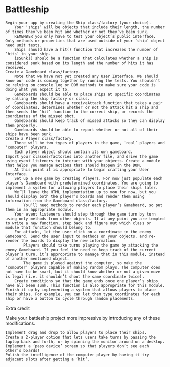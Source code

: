 # Battleship



    Begin your app by creating the Ship class/factory (your choice).
        Your ‘ships’ will be objects that include their length, the number of times they’ve been hit and whether or not they’ve been sunk.
        REMEMBER you only have to test your object’s public interface. Only methods or properties that are used outside of your ‘ship’ object need unit tests.
        Ships should have a hit() function that increases the number of ‘hits’ in your ship.
        isSunk() should be a function that calculates whether a ship is considered sunk based on its length and the number of hits it has received.
    Create a Gameboard class/factory.
        Note that we have not yet created any User Interface. We should know our code is coming together by running the tests. You shouldn’t be relying on console.log or DOM methods to make sure your code is doing what you expect it to.
        Gameboards should be able to place ships at specific coordinates by calling the ship factory or class.
        Gameboards should have a receiveAttack function that takes a pair of coordinates, determines whether or not the attack hit a ship and then sends the ‘hit’ function to the correct ship, or records the coordinates of the missed shot.
        Gameboards should keep track of missed attacks so they can display them properly.
        Gameboards should be able to report whether or not all of their ships have been sunk.
    Create a Player class/factory.
        There will be two types of players in the game, ‘real’ players and ‘computer’ players.
        Each player object should contain its own gameboard.
    Import your classes/factories into another file, and drive the game using event listeners to interact with your objects. Create a module that helps you manage actions that should happen in the DOM.
        At this point it is appropriate to begin crafting your User Interface.
        Set up a new game by creating Players. For now just populate each player’s Gameboard with predetermined coordinates. You are going to implement a system for allowing players to place their ships later.
        We’ll leave the HTML implementation up to you for now, but you should display both the player’s boards and render them using information from the Gameboard class/factory.
            You’ll need methods to render each player’s Gameboard, so put them in an appropriate module.
        Your event listeners should step through the game turn by turn using only methods from other objects. If at any point you are tempted to write a new function, step back and figure out which class or module that function should belong to.
        For attacks, let the user click on a coordinate in the enemy Gameboard. Send the user input to methods on your objects, and re-render the boards to display the new information.
            Players should take turns playing the game by attacking the enemy Gameboard. If you feel the need to keep track of the current player’s turn, it’s appropriate to manage that in this module, instead of another mentioned object.
            The game is played against the computer, so make the ‘computer’ players capable of making random plays. The computer does not have to be smart, but it should know whether or not a given move is legal (i.e. it shouldn’t shoot the same coordinate twice).
        Create conditions so that the game ends once one player’s ships have all been sunk. This function is also appropriate for this module.
    Finish it up by implementing a system that allows players to place their ships. For example, you can let them type coordinates for each ship or have a button to cycle through random placements.

Extra credit

Make your battleship project more impressive by introducing any of these modifications.

    Implement drag and drop to allow players to place their ships.
    Create a 2-player option that lets users take turns by passing the laptop back and forth, or by spinning the monitor around on a desktop. Implement a ‘pass device’ screen so that players don’t see each other’s boards!
    Polish the intelligence of the computer player by having it try adjacent slots after getting a ‘hit’.

